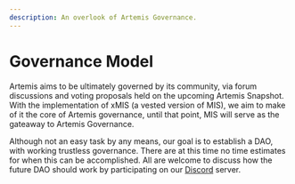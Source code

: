 ```yaml
---
description: An overlook of Artemis Governance.
---
```


# Governance Model

Artemis aims to be ultimately governed by its community, via forum discussions and voting proposals held on the upcoming Artemis Snapshot. With the implementation of xMIS (a vested version of MIS), we aim to make of it the core of Artemis governance, until that point, MIS will serve as the gateaway to Artemis Governance.

Although not an easy task by any means, our goal is to establish a DAO, with working trustless governance. There are at this time no time estimates for when this can be accomplished. All are welcome to discuss how the future DAO should work by participating on our [Discord](https://discord.gg/WyyeTBjqCu) server. 
